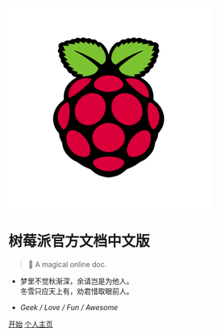 ![cover](./images/logo1.svg)

# 树莓派官方文档中文版

> 🍭 A magical online doc.

* 梦里不觉秋渐深，余请岂是为他人。<br>冬雪只应天上有，劝君惜取眼前人。

- *Geek*  */*  *Love*  */*  *Fun*  */*  *Awesome*

[开始](home.md)
[个人主页](https://white-album.top/)
